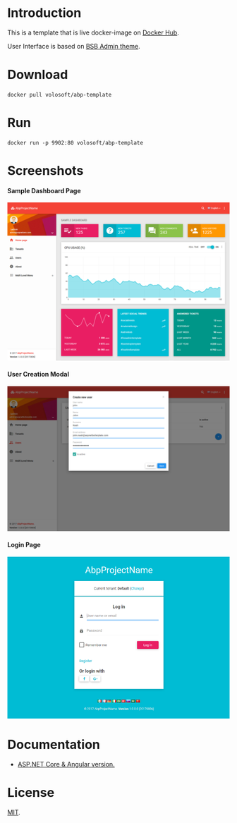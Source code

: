 # Introduction

This is a template that is live docker-image on [Docker Hub](https://hub.docker.com/r/volosoft/abp-template/). 

User Interface is based on [BSB Admin theme](https://github.com/gurayyarar/AdminBSBMaterialDesign).
 
# Download

`docker pull volosoft/abp-template`

# Run

`docker run -p 9902:80 volosoft/abp-template`

# Screenshots

#### Sample Dashboard Page
![](_screenshots/ui-home.png)

#### User Creation Modal
![](_screenshots/ui-user-create-modal.png)

#### Login Page

![](_screenshots/ui-login.png)

# Documentation

* [ASP.NET Core & Angular  version.](https://aspnetboilerplate.com/Pages/Documents/Zero/Startup-Template-Angular)

# License

[MIT](LICENSE).

